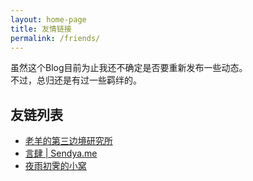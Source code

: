 ```yaml
---
layout: home-page
title: 友情链接
permalink: /friends/
---
```


虽然这个Blog目前为止我还不确定是否要重新发布一些动态。  
不过，总归还是有过一些羁绊的。

## 友链列表

* [老羊的第三边境研究所](https://szhshp.org/)
* [言肆 \| Sendya.me](https://sendya.me)
* [夜雨初霁的小窝](https://blog.moew.xyz/)
